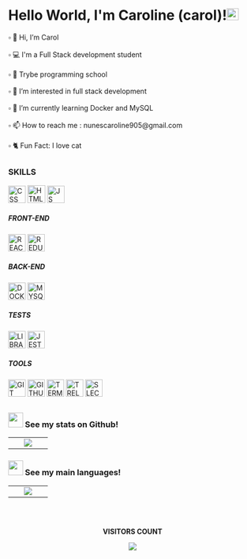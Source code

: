 <h1>Hello World, I'm Caroline (carol)!<img src="https://github.com/TheDudeThatCode/TheDudeThatCode/blob/master/Assets/Earth.gif" width="24px"></h1>

<p>
▫️ 👋 Hi, I’m  Carol<br><br>
▫️ 💻 I'm a Full Stack development student<br><br>
▫️ 🏫️ Trybe programming school<br><br>
▫️ 👀 I’m interested in  full stack development<br><br>
▫️ 🌱 I’m currently learning Docker and MySQL<br><br>
▫️ 📫 How to reach me : nunescaroline905@gmail.com<br><br>
▫️ 🐈 Fun Fact: I love cat<br>
</p>

##

<h3>SKILLS</h3>


<div>
<img width="35px" height="35" src="https://img.icons8.com/ios/512/css3.png" alt="CSS">
<img width="36px" height="36" src="https://img.icons8.com/ios/512/html-5--v2.png" alt="HTML">
<img width="35px" height="35" src="https://img.icons8.com/ios/512/javascript.png" alt="JS">
</div>

<div>
<h5>FRONT-END</h5>
<img width="35px" height="35" src="https://img.icons8.com/ios-filled/512/react-native.png" alt="REACT">
<img width="35px" height="35" src="https://img.icons8.com/ios/512/redux.png" alt="REDUX">
</div>

<div>
<h5>BACK-END</h5>
<img width="35px" height="35" src="https://img.icons8.com/ios/512/docker.png" alt="DOCKER">
<img width="35px" height="35" src="https://img.icons8.com/material/512/mysql-logo.png" alt="MYSQL">
</div>

<div>
<h5>TESTS</h5>
<img width="35px" height="35" src="https://cdn-icons-png.flaticon.com/512/1841/1841310.png" alt="LIBRARY">
<img width="35px" height="35" src="https://img.icons8.com/external-tal-revivo-bold-tal-revivo/512/external-jest-can-collect-code-coverage-information-from-entire-projects-logo-bold-tal-revivo.png" alt="JEST">
</div>

<div>
<h5>TOOLS</h5>
<img width="35px" height="35" src="https://img.icons8.com/ios-filled/512/git.png" alt="GIT">
<img width="35px" height="35" src="https://img.icons8.com/ios-filled/512/github.png" alt="GITHUB">
<img width="35px" height="35" src="https://img.icons8.com/ios-filled/512/console.png" alt="TERMINAL">
<img width="35px" height="35" src="https://img.icons8.com/ios-filled/512/trello.png" alt="TRELLO">
<img width="35px" height="35" src="https://img.icons8.com/ios-filled/512/slack-new.png" alt="SLECK">
</div>

##

#### <h3><img src="https://cdn-icons-png.flaticon.com/512/4940/4940215.png" width="30"> See my stats on Github!</h3>

<table>
  <tr>
    <td width="40%" align="center" vertical-align="middle">
      <img src="https://github-readme-stats.vercel.app/api?username=carolhn&theme=midnight-purple&include_all_commits=true&count_private=true" />
    </td>
   </tr>
</table>
   
#### <h3><img src="https://cdn-icons-png.flaticon.com/512/4940/4940215.png" width="30"> See my main languages!</h3>

<table>
  <tr>
    <td width="40%" align="center" vertical-align="middle">
      <img src="https://github-readme-stats.vercel.app/api/top-langs/?username=carolhn&theme=midnight-purple&layout=compact" />
    </td>
   </tr>
</table>

##

<div align="center">
<br>
<p align="centre"><b>VISITORS COUNT</b></p>  
  <p align="center">
    <img align="center" src="https://komarev.com/ghpvc/?username=carolhn&color=blueviolet&style=for-the-badge" />
</p>
<br>
</div


